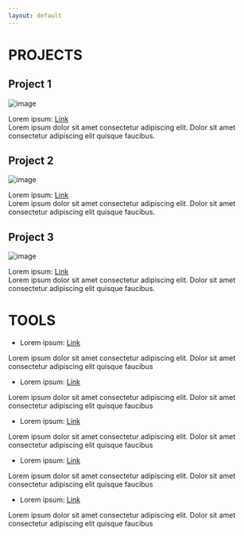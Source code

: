 ```yaml
---
layout: default
---
```


# PROJECTS

## Project 1

<div class="projects-row">
  <img src="https://github.githubassets.com/images/icons/emoji/octocat.png" alt="image" class="proj-img">
  <p>
  Lorem ipsum: <a href="#">Link</a><br>
  Lorem ipsum dolor sit amet consectetur adipiscing elit. Dolor sit amet consectetur adipiscing elit quisque faucibus.
  </p>
</div>

## Project 2

<div class="projects-row">
  <img src="https://github.githubassets.com/images/icons/emoji/octocat.png" alt="image" class="proj-img">
  <p>
  Lorem ipsum: <a href="#">Link</a><br>
  Lorem ipsum dolor sit amet consectetur adipiscing elit. Dolor sit amet consectetur adipiscing elit quisque faucibus.
  </p>
</div>


## Project 3

<div class="projects-row">
  <img src="https://github.githubassets.com/images/icons/emoji/octocat.png" alt="image" class="proj-img">
  <p>
  Lorem ipsum: <a href="#">Link</a><br>
  Lorem ipsum dolor sit amet consectetur adipiscing elit. Dolor sit amet consectetur adipiscing elit quisque faucibus.
  </p>
</div>

# TOOLS

* Lorem ipsum: <a href="#">Link</a><br>
<p>
Lorem ipsum dolor sit amet consectetur adipiscing elit. Dolor sit amet consectetur adipiscing elit quisque faucibus
</p>

* Lorem ipsum: <a href="#">Link</a><br>
<p>
Lorem ipsum dolor sit amet consectetur adipiscing elit. Dolor sit amet consectetur adipiscing elit quisque faucibus
</p>

* Lorem ipsum: <a href="#">Link</a><br>
<p>
Lorem ipsum dolor sit amet consectetur adipiscing elit. Dolor sit amet consectetur adipiscing elit quisque faucibus
</p>

* Lorem ipsum: <a href="#">Link</a><br>
<p>
Lorem ipsum dolor sit amet consectetur adipiscing elit. Dolor sit amet consectetur adipiscing elit quisque faucibus
</p>

* Lorem ipsum: <a href="#">Link</a><br>
<p>
Lorem ipsum dolor sit amet consectetur adipiscing elit. Dolor sit amet consectetur adipiscing elit quisque faucibus
</p>
